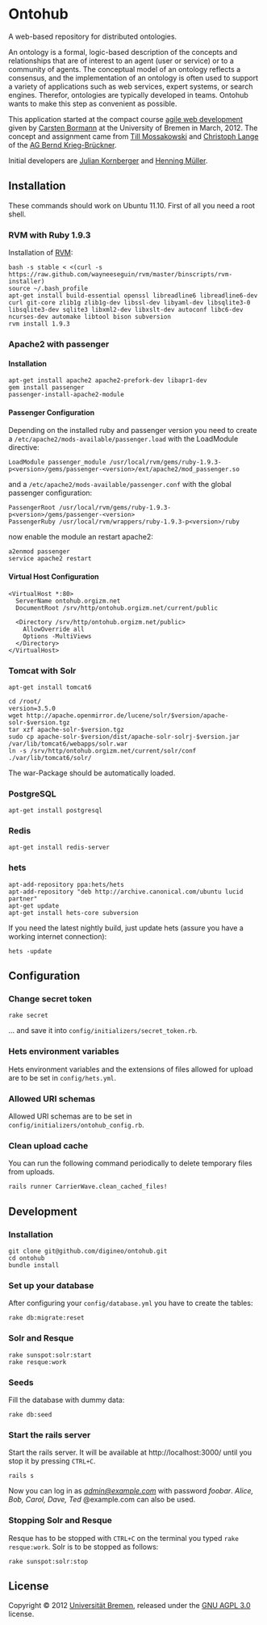 Ontohub
=======

A web-based repository for distributed ontologies.

An ontology is a formal, logic-based description of the concepts and
relationships that are of interest to an agent (user or service) or to a
community of agents. The conceptual model of an ontology reflects a consensus,
and the implementation of an ontology is often used to support a variety of
applications such as web services, expert systems, or search engines. Therefor,
ontologies are typically developed in teams. Ontohub wants to make this
step as convenient as possible.

This application started at the compact course [agile web development][0] given
by [Carsten Bormann][1] at the University of Bremen in March, 2012. The
concept and assignment came from [Till Mossakowski][2] and [Christoph
Lange][3] of the [AG Bernd Krieg-Brückner][4].

Initial developers are [Julian Kornberger][5] and [Henning Müller][6].

Installation
------------

These commands should work on Ubuntu 11.10. First of all you need a root shell.

### RVM with Ruby 1.9.3

Installation of [RVM](https://rvm.beginrescueend.com/ "Ruby Version Manager"):

    bash -s stable < <(curl -s https://raw.github.com/wayneeseguin/rvm/master/binscripts/rvm-installer)
    source ~/.bash_profile
    apt-get install build-essential openssl libreadline6 libreadline6-dev curl git-core zlib1g zlib1g-dev libssl-dev libyaml-dev libsqlite3-0 libsqlite3-dev sqlite3 libxml2-dev libxslt-dev autoconf libc6-dev ncurses-dev automake libtool bison subversion
    rvm install 1.9.3

### Apache2 with passenger

#### Installation

    apt-get install apache2 apache2-prefork-dev libapr1-dev
    gem install passenger
    passenger-install-apache2-module

#### Passenger Configuration

Depending on the installed ruby and passenger version you need to create a `/etc/apache2/mods-available/passenger.load` with the LoadModule directive:

    LoadModule passenger_module /usr/local/rvm/gems/ruby-1.9.3-p<version>/gems/passenger-<version>/ext/apache2/mod_passenger.so

and a `/etc/apache2/mods-available/passenger.conf` with the global passenger configuration:

    PassengerRoot /usr/local/rvm/gems/ruby-1.9.3-p<version>/gems/passenger-<version>
    PassengerRuby /usr/local/rvm/wrappers/ruby-1.9.3-p<version>/ruby

now enable the module an restart apache2:

    a2enmod passenger
    service apache2 restart

#### Virtual Host Configuration

    <VirtualHost *:80>
      ServerName ontohub.orgizm.net
      DocumentRoot /srv/http/ontohub.orgizm.net/current/public

      <Directory /srv/http/ontohub.orgizm.net/public>
        AllowOverride all 
        Options -MultiViews
      </Directory>
    </VirtualHost>

### Tomcat with Solr

    apt-get install tomcat6
    
    cd /root/
    version=3.5.0
    wget http://apache.openmirror.de/lucene/solr/$version/apache-solr-$version.tgz
    tar xzf apache-solr-$version.tgz
    sudo cp apache-solr-$version/dist/apache-solr-solrj-$version.jar /var/lib/tomcat6/webapps/solr.war
    ln -s /srv/http/ontohub.orgizm.net/current/solr/conf ./var/lib/tomcat6/solr/

The war-Package should be automatically loaded.

### PostgreSQL

    apt-get install postgresql

### Redis

    apt-get install redis-server

### hets

    apt-add-repository ppa:hets/hets
    apt-add-repository "deb http://archive.canonical.com/ubuntu lucid partner"
    apt-get update
    apt-get install hets-core subversion

If you need the latest nightly build, just update hets (assure you have a
working internet connection):

    hets -update

Configuration
-------------

### Change secret token

    rake secret

... and save it into `config/initializers/secret_token.rb`.

### Hets environment variables

Hets environment variables and the extensions of files allowed for upload are
to be set in `config/hets.yml`.

### Allowed URI schemas

Allowed URI schemas are to be set in `config/initializers/ontohub_config.rb`.

### Clean upload cache

You can run the following command periodically to delete temporary files
from uploads.

    rails runner CarrierWave.clean_cached_files!

Development
-----------

### Installation

    git clone git@github.com/digineo/ontohub.git
    cd ontohub
    bundle install

### Set up your database

After configuring your `config/database.yml` you have to create the tables:

    rake db:migrate:reset

### Solr and Resque

    rake sunspot:solr:start
    rake resque:work

### Seeds

Fill the database with dummy data:

    rake db:seed

### Start the rails server

Start the rails server. It will be available at http://localhost:3000/ until you
stop it by pressing `CTRL+C`.

    rails s

Now you can log in as *admin@example.com* with password *foobar*.
*Alice, Bob, Carol, Dave, Ted* @example.com can also be used.

### Stopping Solr and Resque

Resque has to be stopped with `CTRL+C` on the terminal you typed `rake
resque:work`. Solr is to be stopped as follows:

    rake sunspot:solr:stop

License
-------

Copyright © 2012 [Universität Bremen](http://www.uni-bremen.de/), released under the [GNU AGPL 3.0](http://www.gnu.org/licenses/agpl-3.0.html) license.


[0]: http://www.tzi.org/~cabo/awe12
[1]: http://www.tzi.org/~cabo
[2]: http://www.tzi.org/~till
[3]: http://kwarc.info/clange
[4]: http://www.informatik.uni-bremen.de/agbkb
[5]: https://github.com/corny
[6]: http://henning.orgizm.net
